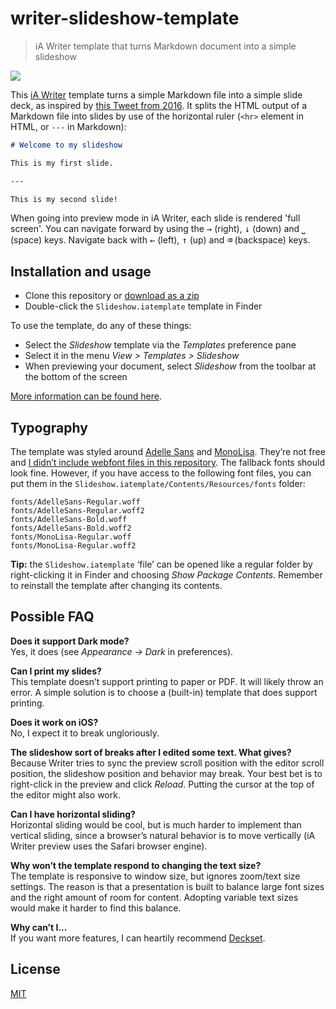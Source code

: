 # writer-slideshow-template

> iA Writer template that turns Markdown document into a simple slideshow

![](https://www.annefortuin.nl/writer-slideshow-template.png)

This [iA Writer](https://ia.net/writer) template turns a simple Markdown file into a simple slide deck, as inspired by [this Tweet from 2016](https://twitter.com/iawriter/status/766580903116017664). It splits the HTML output of a Markdown file into slides by use of the horizontal ruler (`<hr>` element in HTML, or `---` in Markdown):

```markdown
# Welcome to my slideshow

This is my first slide.

---

This is my second slide!
```

When going into preview mode in iA Writer, each slide is rendered 'full screen'. You can navigate forward by using the <kbd>→</kbd> (right), <kbd>↓</kbd> (down) and <kbd>⎵</kbd> (space) keys. Navigate back with <kbd>←</kbd> (left), <kbd>↑</kbd> (up) and <kbd>⌫</kbd> (backspace) keys.

## Installation and usage

- Clone this repository or [download as a zip](https://github.com/phortuin/writer-slideshow-template/releases)
- Double-click the `Slideshow.iatemplate` template in Finder

To use the template, do any of these things:

- Select the _Slideshow_ template via the _Templates_ preference pane
- Select it in the menu _View > Templates > Slideshow_
- When previewing your document, select _Slideshow_ from the toolbar at the bottom of the screen

[More information can be found here](https://github.com/iainc/iA-Writer-Templates#installing-templates).

## Typography

The template was styled around [Adelle Sans](https://www.type-together.com/adelle-sans-font) and [MonoLisa](https://www.monolisa.dev/). They’re not free and [I didn’t include webfont files in this repository](https://pixelambacht.nl/2017/github-font-piracy/). The fallback fonts should look fine. However, if you have access to the following font files, you can put them in the `Slideshow.iatemplate/Contents/Resources/fonts` folder:

```
fonts/AdelleSans-Regular.woff
fonts/AdelleSans-Regular.woff2
fonts/AdelleSans-Bold.woff
fonts/AdelleSans-Bold.woff2
fonts/MonoLisa-Regular.woff
fonts/MonoLisa-Regular.woff2
```

**Tip:** the `Slideshow.iatemplate` ‘file’ can be opened like a regular folder by right-clicking it in Finder and choosing _Show Package Contents_. Remember to reinstall the template after changing its contents.

## Possible FAQ

**Does it support Dark mode?**\
Yes, it does (see _Appearance → Dark_ in preferences).

**Can I print my slides?**\
This template doesn’t support printing to paper or PDF. It will likely throw an error. A simple solution is to choose a (built-in) template that does support printing.

**Does it work on iOS?**\
No, I expect it to break ungloriously.

**The slideshow sort of breaks after I edited some text. What gives?**\
Because Writer tries to sync the preview scroll position with the editor scroll position, the slideshow position and behavior may break. Your best bet is to right-click in the preview and click _Reload_. Putting the cursor at the top of the editor might also work.

**Can I have horizontal sliding?**\
Horizontal sliding would be cool, but is much harder to implement than vertical sliding, since a browser’s natural behavior is to move vertically (iA Writer preview uses the Safari browser engine).

**Why won’t the template respond to changing the text size?**\
The template is responsive to window size, but ignores zoom/text size settings. The reason is that a presentation is built to balance large font sizes and the right amount of room for content. Adopting variable text sizes would make it harder to find this balance.

**Why can’t I...**\
If you want more features, I can heartily recommend [Deckset](https://www.deckset.com/).

## License

[MIT](/license)
